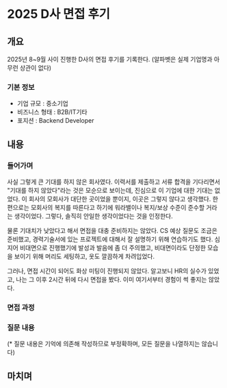 # 2025 D사 면접 후기



## 개요

2025년 8~9월 사이 진행한 D사의 면접 후기를 기록한다. (알파벳은 실제 기업명과 아무런 상관이 없다)

### 기본 정보

- 기업 규모 : 중소기업
- 비즈니스 형태 : B2B/IT기타
- 포지션 : Backend Developer



## 내용

### 들어가며

사실 그렇게 큰 기대를 하지 않은 회사였다. 이력서를 제출하고 서류 합격을 기다리면서 "기대를 하지 않았다"라는 것은 모순으로 보이는데, 진심으로 이 기업에 대한 기대는 없었다. 이 회사의 모회사가 대단한 곳이었을 뿐이지, 이곳은 그렇지 않다고 생각했다. 한편으로는 모회사의 복지를 따른다고 하기에 워라밸이나 복지/보상 수준이 준수할 거라는 생각이었다. 그렇다, 솔직히 안일한 생각이었다는 것을 인정한다.

물론 기대치가 낮았다고 해서 면접을 대충 준비하지는 않았다. CS 예상 질문도 조금은 준비했고, 경력기술서에 있는 프로젝트에 대해서 잘 설명하기 위해 연습하기도 했다. 심지어 비대면으로 진행했기에 발성과 발음에 좀 더 주의했고, 비대면이라도 단정한 모습을 보이기 위해 머리도 세팅하고, 옷도 깔끔하게 차려입었다.

그러나, 면접 시간이 되어도 화상 미팅이 진행되지 않았다. 알고보니 HR의 실수가 있었고, 나는 그 이후 2시간 뒤에 다시 면접을 봤다. 이미 여기서부터 경험이 썩 좋지는 않았다.

### 면접 과정



### 질문 내용

(* 질문 내용은 기억에 의존해 작성하므로 부정확하며, 모든 질문을 나열하지는 않습니다)





## 마치며

